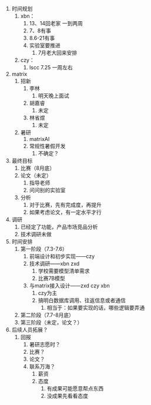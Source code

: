 1. 时间规划
   1. xbn：
      1. 13、14回老家 一到两周
      2. 7、8有事
      3. 8.6-21有事
      4. 实验室要推进
         1. 7月老大回来安排
   2. czy：
      1.  lscc 7.25 一周左右
2. matrix
   1. 招新
      1. 李林
         1. 明天晚上面试
      2. 胡嘉睿
         1. 未定
      3. 林省煜
         1. 未定
   2. 暑研
      1. matrixAI
      2. 常规性暑假开发
         1. 不确定？
3. 最终目标
   1. 比赛（8月底）
   2. 论文（未定）
      1. 指导老师
      2. 问问别的实验室
   3. 分析
      1. 对于比赛，先有完成度，再提升
      2. 如果考虑论文，有一定水平才行
4. 调研
   1. 已经定了功能，产品市场竞品分析
   2. 技术调研未做
5. 时间安排
   1. 第一阶段（7.3-7.6）
      1. 前端设计和初步实现——czy
      2. 技术调研——xbn zxd
         1. 学校需要模型清单需求
         2. 比赛7B模型
      3. 与matrix接入设计——zxd czy xbn
         1. czy为主
         2. 搞明白数据库调用、往返信息或者通信
            1. 相当于：如果要实现的话，哪些逻辑要弄通
   2. 第二阶段（7.7-8月底）
   3. 第三阶段（未定，论文？）
6. 后续人员拓展？
   1. 回报
      1. 暑研志愿时？
      2. 比赛？
      3. 论文？
      4. 联系万海？
         1. 薪资
         2. 态度
            1. 有成果可能愿意帮点东西
            2. 没成果先看看态度